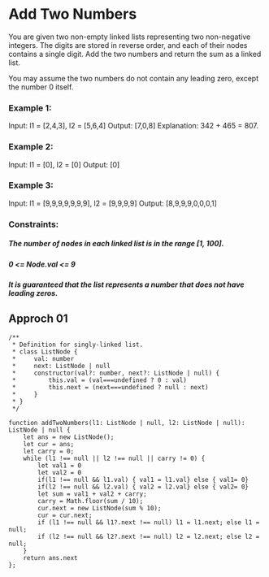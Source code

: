 #  Add Two Numbers
You are given two non-empty linked lists representing two non-negative integers. The digits are stored in reverse order, and each of their nodes contains a single digit. Add the two numbers and return the sum as a linked list.

You may assume the two numbers do not contain any leading zero, except the number 0 itself.
### Example 1:
Input: l1 = [2,4,3], l2 = [5,6,4]
Output: [7,0,8]
Explanation: 342 + 465 = 807.
### Example 2:
Input: l1 = [0], l2 = [0]
Output: [0]
### Example 3:

Input: l1 = [9,9,9,9,9,9,9], l2 = [9,9,9,9]
Output: [8,9,9,9,0,0,0,1]

### Constraints:

##### The number of nodes in each linked list is in the range [1, 100].
##### 0 <= Node.val <= 9
##### It is guaranteed that the list represents a number that does not have leading zeros.

## Approch 01
```
/**
 * Definition for singly-linked list.
 * class ListNode {
 *     val: number
 *     next: ListNode | null
 *     constructor(val?: number, next?: ListNode | null) {
 *         this.val = (val===undefined ? 0 : val)
 *         this.next = (next===undefined ? null : next)
 *     }
 * }
 */

function addTwoNumbers(l1: ListNode | null, l2: ListNode | null): ListNode | null {
    let ans = new ListNode();
    let cur = ans;
    let carry = 0;
    while (l1 !== null || l2 !== null || carry != 0) {
        let val1 = 0
        let val2 = 0
        if(l1 !== null && l1.val) { val1 = l1.val} else { val1= 0}
        if(l2 !== null && l2.val) { val2 = l2.val} else { val2= 0}
        let sum = val1 + val2 + carry;
        carry = Math.floor(sum / 10);
        cur.next = new ListNode(sum % 10);
        cur = cur.next;
        if (l1 !== null && l1?.next !== null) l1 = l1.next; else l1 = null;
        if (l2 !== null && l2?.next !== null) l2 = l2.next; else l2 = null;
    }
    return ans.next
};

```
